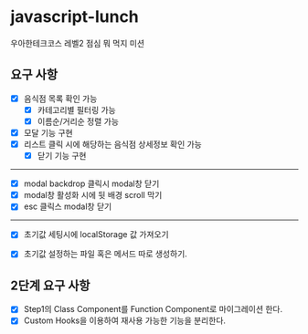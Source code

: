 # javascript-lunch

우아한테크코스 레벨2 점심 뭐 먹지 미션

## 요구 사항

- [x] 음식점 목록 확인 가능
  - [x] 카테고리별 필터링 가능
  - [x] 이름순/거리순 정렬 가능
- [x] 모달 기능 구현
- [x] 리스트 클릭 시에 해당하는 음식점 상세정보 확인 가능
  - [x] 닫기 기능 구현

---

- [x] modal backdrop 클릭시 modal창 닫기
- [x] modal창 활성화 시에 뒷 배경 scroll 막기
- [x] esc 클릭스 modal창 닫기

---

- [x] 초기값 세팅시에 localStorage 값 가져오기
- [x] 초기값 설정하는 파일 혹은 메서드 따로 생성하기.


## 2단계 요구 사항

- [x] Step1의 Class Component를 Function Component로 마이그레이션 한다.
- [x] Custom Hooks을 이용하여 재사용 가능한 기능을 분리한다.